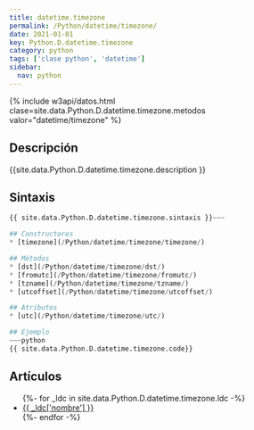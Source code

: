 ```yaml
---
title: datetime.timezone
permalink: /Python/datetime/timezone/
date: 2021-01-01
key: Python.D.datetime.timezone
category: python
tags: ['clase python', 'datetime']
sidebar: 
  nav: python
---
```


{% include w3api/datos.html clase=site.data.Python.D.datetime.timezone.metodos valor="datetime/timezone" %}

## Descripción
{{site.data.Python.D.datetime.timezone.description }}

## Sintaxis
~~~python
{{ site.data.Python.D.datetime.timezone.sintaxis }}~~~

## Constructores
* [timezone](/Python/datetime/timezone/timezone/)

## Métodos
* [dst](/Python/datetime/timezone/dst/)
* [fromutc](/Python/datetime/timezone/fromutc/)
* [tzname](/Python/datetime/timezone/tzname/)
* [utcoffset](/Python/datetime/timezone/utcoffset/)

## Atributos
* [utc](/Python/datetime/timezone/utc/)

## Ejemplo
~~~python
{{ site.data.Python.D.datetime.timezone.code}}
~~~

## Artículos
<ul>
{%- for _ldc in site.data.Python.D.datetime.timezone.ldc -%}
   <li>
       <a href="{{_ldc['url'] }}">{{ _ldc['nombre'] }}</a>
   </li>
{%- endfor -%}
</ul>
